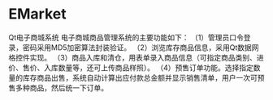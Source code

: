 # EMarket
Qt电子商城系统
电子商城商品管理系统的主要功能如下：
（1）管理员口令登录，密码采用MD5加密算法封装验证。
（2）浏览库存商品信息，采用Qt数据网格控件实现。
（3）商品入库和清仓，用表单录入商品信息（可指定商品类别、进价、售价、入库数量等，还可上传商品样照）。
（4）预售订单功能。选择指定数量的库存商品出售，系统自动计算出应付款总金额并显示销售清单，用户一次可预售多种商品，然后统一下订单。
